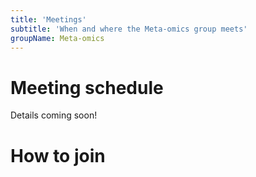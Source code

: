 ```yaml
---
title: 'Meetings'
subtitle: 'When and where the Meta-omics group meets'
groupName: Meta-omics
---
```


# Meeting schedule

Details coming soon!

# How to join
